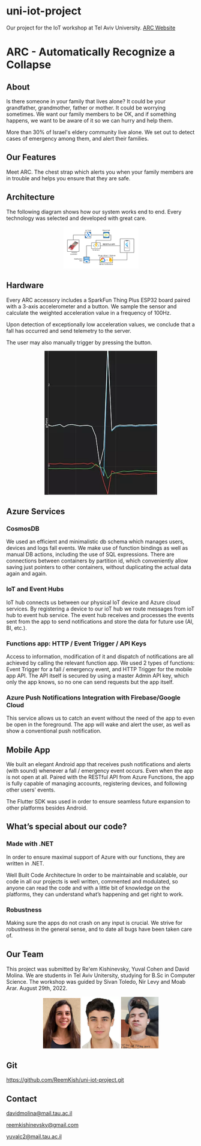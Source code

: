 # uni-iot-project
Our project for the IoT workshop at Tel Aviv University. [ARC Website](https://yuvalchic.wixsite.com/arc-team)


# ARC - Automatically Recognize a Collapse
## About
Is there someone in your family that lives alone? It could be your grandfather, grandmother, father or mother. It could be worrying sometimes. We want our family members to be OK, and if something happens, we want to be aware of it so we can hurry and help them.

More than 30% of Israel's eldery community live alone. We set out to detect cases of emergency among them, and alert their families.

## Our Features
Meet ARC. The chest strap which alerts you when your family members are in trouble and helps you ensure that they are safe.

## Architecture
The following diagram shows how our system works end to end. Every technology was selected and developed with great care.

<p align="center">
  <img src="graphics/stack.png" width="200" />
</p>

## Hardware
Every ARC accessory includes a SparkFun Thing Plus ESP32 board paired with a 3-axis accelerometer and a button. We sample the sensor and calculate the weighted acceleration value in a frequency of 100Hz.

Upon detection of exceptionally low acceleration values, we conclude that a fall has occurred and send telemetry to the server. 

The user may also manually trigger by pressing the button.

<p align="center">
  <img src="graphics/graph.png" width="300" />
</p>

## Azure Services
### CosmosDB
We used an efficient and minimalistic db schema which manages users, devices and logs fall events. We make use of function bindings as well as manual DB actions, including the use of SQL expressions. There are connections between containers by partition id, which conveniently allow saving just pointers to other containers, without duplicating the actual data again and again.

### IoT and Event Hubs
IoT hub connects us between our physical IoT device and Azure cloud services. By registering a device to our ioT hub we route messages from ioT hub to event hub service. The event hub receives and processes the events sent from the app to send notifications and store the data for future use (AI, BI, etc.).

### Functions app: HTTP / Event Trigger / API Keys
Access to information, modification of it and dispatch of notifications are all achieved by calling the relevant function app. We used 2 types of functions: Event Trigger for a fall / emergency event, and HTTP Trigger for the mobile app API. 
The API itself is secured by using a master Admin API key, which only the app knows, so no one can send requests but the app itself.


### Azure Push Notifications Integration with Firebase/Google Cloud
This service allows us to catch an event without the need of the app to even be open in the foreground. The app will wake and alert the user, as well as show a conventional push notification.

## Mobile App
We built an elegant Android app that receives push notifications and alerts (with sound) whenever a fall / emergency event occurs. Even when the app is not open at all.
Paired with the RESTful API from Azure Functions, the app is fully capable of managing accounts, registering devices, and following other users’ events.

The Flutter SDK was used in order to ensure seamless future expansion to other platforms besides Android.


## What’s special about our code?
### Made with .NET
In order to ensure maximal support of Azure with our functions, they are written in .NET.


Well Built Code Architecture
In order to be maintainable and scalable, our code in all our projects is well written, commented and modulated, so anyone can read the code and with a little bit of knowledge on the platforms, they can understand what’s happening and get right to work.

### Robustness
Making sure the apps do not crash on any input is crucial. We strive for robustness in the general sense, and to date all bugs have been taken care of.

## Our Team
This project was submitted by Re'em Kishinevsky, Yuval Cohen and David Molina.
We are students in Tel Aviv Unitersity, studying for B.Sc in Computer Science.
The workshop was guided by Sivan Toledo, Nir Levy and Moab Arar.
August 29th, 2022.

<p float="left" align="center">
  <img src="graphics/yuval.png" width="100" />
  <img src="graphics/reem.png" width="100" /> 
  <img src="graphics/david.png" width="100" />
</p>

## Git
<https://github.com/ReemKish/uni-iot-project.git>

## Contact
<davidmolina@mail.tau.ac.il>

<reemkishinevsky@gmail.com>

<yuvalc2@mail.tau.ac.il>
